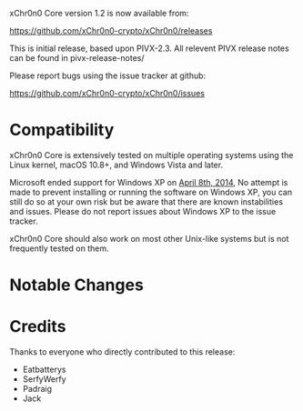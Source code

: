 xChr0n0 Core version 1.2 is now available from:

  <https://github.com/xChr0n0-crypto/xChr0n0/releases>

This is initial release, based upon PIVX-2.3.  All relevent PIVX release notes can be found in pivx-release-notes/
  
Please report bugs using the issue tracker at github:

  <https://github.com/xChr0n0-crypto/xChr0n0/issues>

Compatibility
==============

xChr0n0 Core is extensively tested on multiple operating systems using
the Linux kernel, macOS 10.8+, and Windows Vista and later.

Microsoft ended support for Windows XP on [April 8th, 2014](https://www.microsoft.com/en-us/WindowsForBusiness/end-of-xp-support),
No attempt is made to prevent installing or running the software on Windows XP, you
can still do so at your own risk but be aware that there are known instabilities and issues.
Please do not report issues about Windows XP to the issue tracker.

xChr0n0 Core should also work on most other Unix-like systems but is not
frequently tested on them.

Notable Changes
===============

Credits
=======

Thanks to everyone who directly contributed to this release:
- Eatbatterys
- SerfyWerfy
- Padraig
- Jack
